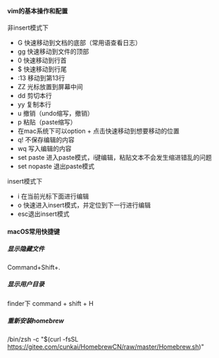 #### vim的基本操作和配置

非insert模式下
- G 快速移动到文档的底部（常用语查看日志）
- gg 快速移动到文件的顶部
- 0 快速移动到行首
- $ 快速移动到行尾
- :13 移动到第13行
- ZZ 光标放置到屏幕中间
- dd 剪切本行
- yy 复制本行
- u 撤销（undo缩写，撤销）
- p 粘贴（paste缩写）
- 在mac系统下可以option + 点击快速移动到想要移动的位置
- q! 不保存编辑的内容
- wq 写入编辑的内容
- set paste 进入paste模式，i键编辑，粘贴文本不会发生缩进错乱的问题
- set nopaste 退出paste模式

insert模式下
- i 在当前光标下面进行编辑
- o 快速进入insert模式，并定位到下一行进行编辑
- esc退出insert模式



#### macOS常用快捷键

##### 显示隐藏文件
Command+Shift+.

##### 显示用户目录
finder下 command + shift + H

##### 重新安装homebrew
/bin/zsh -c "$(curl -fsSL https://gitee.com/cunkai/HomebrewCN/raw/master/Homebrew.sh)"
